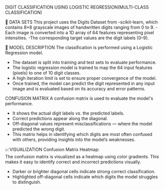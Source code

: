 DIGIT CLASSIFICATION USING LOGISTIC REGRESSION(MULTI-CLASS CLASSIFICATION)

📁 DATA SETS
This project uses the Digits Dataset from
-scikit-learn, which contains 8×8 grayscale images of handwritten digits ranging from 0 to 9. 
-Each image is converted into a 1D array of 64 features representing pixel intensities. 
-The corresponding target values are the digit labels (0–9).


📐 MODEL DESCRIPTION
The classification is performed using a Logistic Regression model.
- The dataset is split into training and test sets to evaluate performance.
- The logistic regression model is trained to map the 64 input features (pixels) to one of 10 digit classes.
- A high iteration limit is set to ensure proper convergence of the model.
- Once trained, the model can predict the digit represented in any input image and is evaluated based on its accuracy and error patterns.

CONFUSION MATRIX
A confusion matrix is used to evaluate the model's performance.
- It shows the actual digit labels vs. the predicted labels.
- Correct predictions appear along the diagonal.
- Off-diagonal values represent misclassifications — where the model predicted the wrong digit.
- This matrix helps in identifying which digits are most often confused with others, providing insights into the model’s weaknesses.

📈VISUALIZATION
Confusion Matrix Heatmap:  
   The confusion matrix is visualized as a heatmap using color gradients. This makes it easy to identify correct and incorrect predictions visually.  
   - Darker or brighter diagonal cells indicate strong correct classification.
   - Highlighted off-diagonal cells indicate which digits the model struggles to distinguish.
